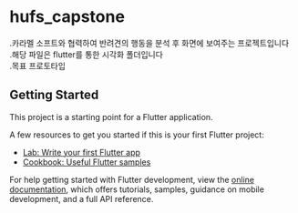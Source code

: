 # hufs_capstone

.카라멜 소프트와 협력하여 반려견의 행동을 분석 후 화면에 보여주는 프로젝트입니다<br/>
.해당 파일은 flutter를 통한 시각화 폴더입니다<br/>
.목표 프로토타입<br/>
## Getting Started

This project is a starting point for a Flutter application.

A few resources to get you started if this is your first Flutter project:

- [Lab: Write your first Flutter app](https://docs.flutter.dev/get-started/codelab)
- [Cookbook: Useful Flutter samples](https://docs.flutter.dev/cookbook)

For help getting started with Flutter development, view the
[online documentation](https://docs.flutter.dev/), which offers tutorials,
samples, guidance on mobile development, and a full API reference.
